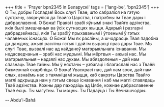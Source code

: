 +++
title = 'Prayer bpn2345 in Беларускі'
tags = ['lang-be', 'bpn2345']
+++
О Ты, добры Госпадзе! Вось слугі Твае, што сабраліся на гэтую сустрэчу, звярнуліся да Твайго Царства, і патрэбны ім Твае дары і дабраславенні. О Божа! Праяві і зрабі яўнымі знакі Твайго адзінства, якія былі змешчаныя ва ўсіх сутнасцях жыцця. Адкрый і разгарні дабрадзейнасці, якія Ты зрабіў прыхаванымі і ўтоенымі ў гэтых чалавечых існасцях.
О Божа! Мы як расліны, а шчодрасць Твая падобна да дажджу, ажыві расліны гэтыя і дай ім вырасці праз дары Твае. Мы слугі Твае, вызвалі нас ад кайданоў матэрыяльнага існавання. Мы недасведчаныя – зрабі нас мудрымі. Мы мёртвыя – ажыві нас. Мы матэрыяльныя – надзялі нас духам. Мы абяздоленыя – дай нам спазнаць Твае тайны. Мы ў нястачы – узбагаці і благаславі нас з Тваёй бязмежнай скарбніцы. О Божа! Уваскрасі нас, дай нам зрок, дай нам слых, азнаёмь нас з таямніцамі жыцця, каб сакрэты Царства Твайго маглі адкрыцца нам у гэтым свеце існавання і каб мы маглі спавядаць Тваё адзінства. Кожны дар паходзіць ад Цябе, кожнае дабраславенне Тваё ёсць. 
Ты магутны. Ты моцны. Ты Падаўца і Ты Вечнашчодры.

-- Abdu'l-Bahá
